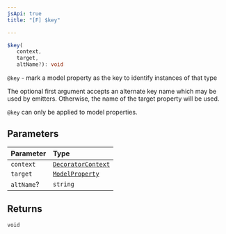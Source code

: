 ```yaml
---
jsApi: true
title: "[F] $key"

---
```

```ts
$key(
   context, 
   target, 
   altName?): void
```

`@key` - mark a model property as the key to identify instances of that type

The optional first argument accepts an alternate key name which may be used by emitters.
Otherwise, the name of the target property will be used.

`@key` can only be applied to model properties.

## Parameters

| Parameter | Type |
| :------ | :------ |
| `context` | [`DecoratorContext`](../interfaces/DecoratorContext.md) |
| `target` | [`ModelProperty`](../interfaces/ModelProperty.md) |
| `altName`? | `string` |

## Returns

`void`
